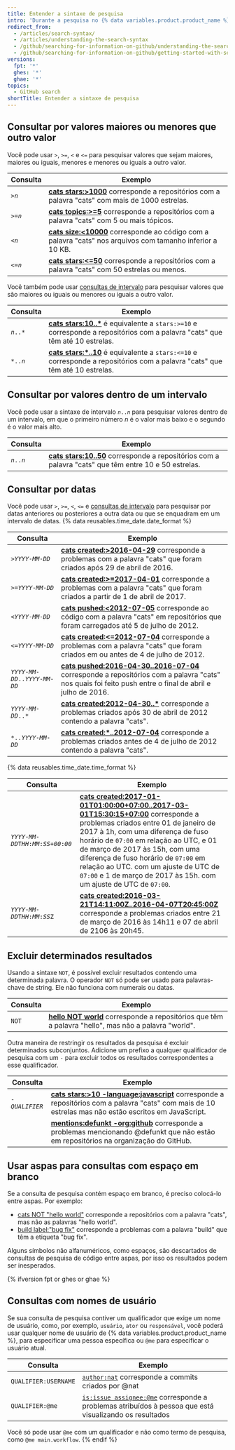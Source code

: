 ```yaml
---
title: Entender a sintaxe de pesquisa
intro: 'Durante a pesquisa no {% data variables.product.product_name %}, é possível criar consultas que correspondam a palavras e números específicos.'
redirect_from:
  - /articles/search-syntax/
  - /articles/understanding-the-search-syntax
  - /github/searching-for-information-on-github/understanding-the-search-syntax
  - /github/searching-for-information-on-github/getting-started-with-searching-on-github/understanding-the-search-syntax
versions:
  fpt: '*'
  ghes: '*'
  ghae: '*'
topics:
  - GitHub search
shortTitle: Entender a sintaxe de pesquisa
---
```


## Consultar por valores maiores ou menores que outro valor

Você pode usar `>`, `>=`, `<` e `<=` para pesquisar valores que sejam maiores, maiores ou iguais, menores e menores ou iguais a outro valor.

| Consulta                  | Exemplo                                                                                                                                                                                 |
| ------------------------- | --------------------------------------------------------------------------------------------------------------------------------------------------------------------------------------- |
| <code>><em>n</em></code> | **[cats stars:>1000](https://github.com/search?utf8=%E2%9C%93&q=cats+stars%3A%3E1000&type=Repositories)** corresponde a repositórios com a palavra "cats" com mais de 1000 estrelas.    |
| <code>>=<em>n</em></code> | **[cats topics:>=5](https://github.com/search?utf8=%E2%9C%93&q=cats+topics%3A%3E%3D5&type=Repositories)** corresponde a repositórios com a palavra "cats" com 5 ou mais tópicos.        |
| <code><<em>n</em></code> | **[cats size:<10000](https://github.com/search?utf8=%E2%9C%93&q=cats+size%3A%3C10000&type=Code)** corresponde ao código com a palavra "cats" nos arquivos com tamanho inferior a 10 KB. |
| <code><=<em>n</em></code> | **[cats stars:<=50](https://github.com/search?utf8=%E2%9C%93&q=cats+stars%3A%3C%3D50&type=Repositories)** corresponde a repositórios com a palavra "cats" com 50 estrelas ou menos.     |

Você também pode usar [consultas de intervalo](#query-for-values-between-a-range) para pesquisar valores que são maiores ou iguais ou menores ou iguais a outro valor.

| Consulta                  | Exemplo                                                                                                                                                                                                                  |
| ------------------------- | ------------------------------------------------------------------------------------------------------------------------------------------------------------------------------------------------------------------------ |
| <code><em>n</em>..*</code> | **[cats stars:10..*](https://github.com/search?utf8=%E2%9C%93&q=cats+stars%3A10..*&type=Repositories)** é equivalente a `stars:>=10` e corresponde a repositórios com a palavra "cats" que têm até 10 estrelas.       |
| <code>*..<em>n</em></code> | **[cats stars:*..10](https://github.com/search?utf8=%E2%9C%93&q=cats+stars%3A%22*..10%22&type=Repositories)** é equivalente a `stars:<=10` e corresponde a repositórios com a palavra "cats" que têm até 10 estrelas. |

## Consultar por valores dentro de um intervalo

Você pode usar a sintaxe de intervalo <code><em>n</em>..<em>n</em></code> para pesquisar valores dentro de um intervalo, em que o primeiro número _n_ é o valor mais baixo e o segundo é o valor mais alto.

| Consulta                  | Exemplo                                                                                                                                                                                   |
| ------------------------- | ----------------------------------------------------------------------------------------------------------------------------------------------------------------------------------------- |
| <code><em>n</em>..<em>n</em></code> | **[cats stars:10..50](https://github.com/search?utf8=%E2%9C%93&q=cats+stars%3A10..50&type=Repositories)** corresponde a repositórios com a palavra "cats" que têm entre 10 e 50 estrelas. |

## Consultar por datas

Você pode usar `>`, `>=`, `<`, `<=` e [consultas de intervalo](#query-for-values-between-a-range) para pesquisar por datas anteriores ou posteriores a outra data ou que se enquadram em um intervalo de datas. {% data reusables.time_date.date_format %}

| Consulta                   | Exemplo                                                                                                                                                                                                                                                      |
| -------------------------- | ------------------------------------------------------------------------------------------------------------------------------------------------------------------------------------------------------------------------------------------------------------ |
| <code>><em>YYYY</em>-<em>MM</em>-<em>DD</em></code>  | **[cats created:>2016-04-29](https://github.com/search?utf8=%E2%9C%93&q=cats+created%3A%3E2016-04-29&type=Issues)** corresponde a problemas com a palavra "cats" que foram criados após 29 de abril de 2016.                                                 |
| <code>>=<em>YYYY</em>-<em>MM</em>-<em>DD</em></code>  | **[cats created:>=2017-04-01](https://github.com/search?utf8=%E2%9C%93&q=cats+created%3A%3E%3D2017-04-01&type=Issues)** corresponde a problemas com a palavra "cats" que foram criados a partir de 1 de abril de 2017.                                       |
| <code><<em>YYYY</em>-<em>MM</em>-<em>DD</em></code> | **[cats pushed:<2012-07-05](https://github.com/search?q=cats+pushed%3A%3C2012-07-05&type=Code&utf8=%E2%9C%93)** corresponde ao código com a palavra "cats" em repositórios que foram carregados até 5 de julho de 2012.                                      |
| <code><=<em>YYYY</em>-<em>MM</em>-<em>DD</em></code> | **[cats created:<=2012-07-04](https://github.com/search?utf8=%E2%9C%93&q=cats+created%3A%3C%3D2012-07-04&type=Issues)** corresponde a problemas com a palavra "cats" que foram criados em ou antes de 4 de julho de 2012.                                    |
| <code><em>YYYY</em>-<em>MM</em>-<em>DD</em>..<em>YYYY</em>-<em>MM</em>-<em>DD</em></code> | **[cats pushed:2016-04-30..2016-07-04](https://github.com/search?utf8=%E2%9C%93&q=cats+pushed%3A2016-04-30..2016-07-04&type=Repositories)** corresponde a repositórios com a palavra "cats" nos quais foi feito push entre o final de abril e julho de 2016. |
| <code><em>YYYY</em>-<em>MM</em>-<em>DD</em>..*</code> | **[cats created:2012-04-30..*](https://github.com/search?utf8=%E2%9C%93&q=cats+created%3A2012-04-30..*&type=Issues)** corresponde a problemas criados após 30 de abril de 2012 contendo a palavra "cats".                                                    |
| <code>*..<em>YYYY</em>-<em>MM</em>-<em>DD</em></code> | **[cats created:*..2012-07-04](https://github.com/search?utf8=%E2%9C%93&q=cats+created%3A*..2012-07-04&type=Issues)** corresponde a problemas criados antes de 4 de julho de 2012 contendo a palavra "cats".                                                 |

{% data reusables.time_date.time_format %}

| Consulta                   | Exemplo                                                                                                                                                                                                                                                                                                                                                                                                                                                                                                                                           |
| -------------------------- | ------------------------------------------------------------------------------------------------------------------------------------------------------------------------------------------------------------------------------------------------------------------------------------------------------------------------------------------------------------------------------------------------------------------------------------------------------------------------------------------------------------------------------------------------- |
| <code><em>YYYY</em>-<em>MM</em>-<em>DD</em>T<em>HH</em>:<em>MM</em>:<em>SS</em>+<em>00</em>:<em>00</em></code> | **[cats created:2017-01-01T01:00:00+07:00..2017-03-01T15:30:15+07:00](https://github.com/search?utf8=%E2%9C%93&q=cats+created%3A2017-01-01T01%3A00%3A00%2B07%3A00..2017-03-01T15%3A30%3A15%2B07%3A00&type=Issues)** corresponde a problemas criados entre 01 de janeiro de 2017 à 1h, com uma diferença de fuso horário de `07:00` em relação ao UTC, e 01 de março de 2017 às 15h, com uma diferença de fuso horário de `07:00` em relação ao UTC. com um ajuste de UTC de `07:00` e 1 de março de 2017 às 15h. com um ajuste de UTC de `07:00`. |
| <code><em>YYYY</em>-<em>MM</em>-<em>DD</em>T<em>HH</em>:<em>MM</em>:<em>SS</em>Z</code> | **[cats created:2016-03-21T14:11:00Z..2016-04-07T20:45:00Z](https://github.com/search?utf8=%E2%9C%93&q=cats+created%3A2016-03-21T14%3A11%3A00Z..2016-04-07T20%3A45%3A00Z&type=Issues)** corresponde a problemas criados entre 21 de março de 2016 às 14h11 e 07 de abril de 2106 às 20h45.                                                                                                                                                                                                                                                        |

## Excluir determinados resultados

Usando a sintaxe `NOT`, é possível excluir resultados contendo uma determinada palavra. O operador `NOT` só pode ser usado para palavras-chave de string. Ele não funciona com numerais ou datas.

| Consulta | Exemplo                                                                                                                                                               |
| -------- | --------------------------------------------------------------------------------------------------------------------------------------------------------------------- |
| `NOT`    | **[hello NOT world](https://github.com/search?q=hello+NOT+world&type=Repositories)** corresponde a repositórios que têm a palavra "hello", mas não a palavra "world". |

Outra maneira de restringir os resultados da pesquisa é excluir determinados subconjuntos. Adicione um prefixo a qualquer qualificador de pesquisa com um `-` para excluir todos os resultados correspondentes a esse qualificador.

| Consulta                   | Exemplo                                                                                                                                                                                                                                        |
| -------------------------- | ---------------------------------------------------------------------------------------------------------------------------------------------------------------------------------------------------------------------------------------------- |
| <code>-<em>QUALIFIER</em></code> | **[cats stars:>10 -language:javascript](https://github.com/search?q=cats+stars%3A>10+-language%3Ajavascript&type=Repositories)** corresponde a repositórios com a palavra "cats" com mais de 10 estrelas mas não estão escritos em JavaScript. |
|                            | **[mentions:defunkt -org:github](https://github.com/search?utf8=%E2%9C%93&q=mentions%3Adefunkt+-org%3Agithub&type=Issues)** corresponde a problemas mencionando @defunkt que não estão em repositórios na organização do GitHub.               |

## Usar aspas para consultas com espaço em branco

Se a consulta de pesquisa contém espaço em branco, é preciso colocá-lo entre aspas. Por exemplo:

* [cats NOT "hello world"](https://github.com/search?utf8=✓&q=cats+NOT+"hello+world"&type=Repositories) corresponde a repositórios com a palavra "cats", mas não as palavras "hello world".
* [build label:"bug fix"](https://github.com/search?utf8=%E2%9C%93&q=build+label%3A%22bug+fix%22&type=Issues) corresponde a problemas com a palavra "build" que têm a etiqueta "bug fix".

Alguns símbolos não alfanuméricos, como espaços, são descartados de consultas de pesquisa de código entre aspas, por isso os resultados podem ser inesperados.

{% ifversion fpt or ghes or ghae %}
## Consultas com nomes de usuário

Se sua consulta de pesquisa contiver um qualificador que exige um nome de usuário, como, por exemplo, `usuário`, `ator` ou `responsável`, você poderá usar qualquer nome de usuário de {% data variables.product.product_name %}, para especificar uma pessoa específica ou `@me` para especificar o usuário atual.

| Consulta             | Exemplo                                                                                                                                                                        |
| -------------------- | ------------------------------------------------------------------------------------------------------------------------------------------------------------------------------ |
| `QUALIFIER:USERNAME` | [`author:nat`](https://github.com/search?q=author%3Anat&type=Commits) corresponde a commits criados por @nat                                                                   |
| `QUALIFIER:@me`      | [`is:issue assignee:@me`](https://github.com/search?q=is%3Aissue+assignee%3A%40me&type=Issues) corresponde a problemas atribuídos à pessoa que está visualizando os resultados |

Você só pode usar `@me` com um qualificador e não como termo de pesquisa, como `@me main.workflow`.
{% endif %}
